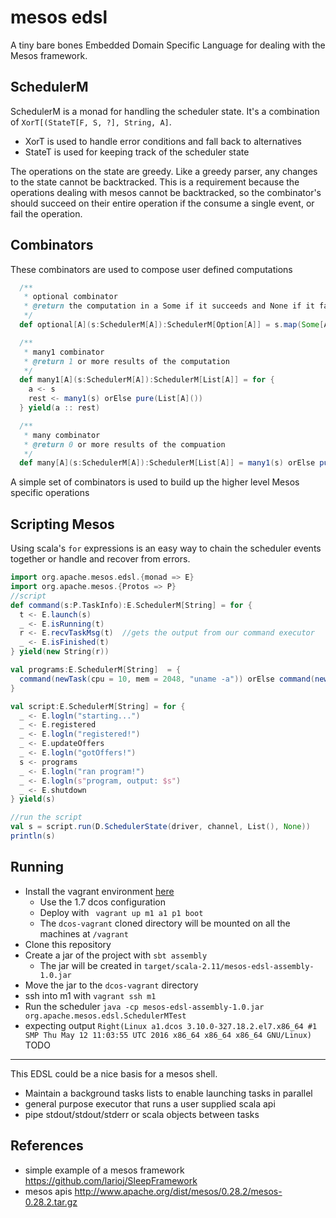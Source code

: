 mesos edsl
==========

A tiny bare bones Embedded Domain Specific Language for dealing with the Mesos framework.

SchedulerM
----------

SchedulerM is a monad for handling the scheduler state.  It's a combination of `XorT[(StateT[F, S, ?], String, A]`.
* XorT is used to handle error conditions and fall back to alternatives
* StateT is used for keeping track of the scheduler state

The operations on the state are greedy.  Like a greedy parser, any changes to the state cannot be backtracked. This is a requirement because the operations dealing with mesos cannot be backtracked, so the combinator's should succeed on their entire operation if the consume a single event, or fail the operation.

Combinators
-----------
These combinators are used to compose user defined computations

```scala
  /**
   * optional combinator
   * @return the computation in a Some if it succeeds and None if it fails
   */
  def optional[A](s:SchedulerM[A]):SchedulerM[Option[A]] = s.map(Some[A]) orElse pure(None)

  /**
   * many1 combinator
   * @return 1 or more results of the computation
   */
  def many1[A](s:SchedulerM[A]):SchedulerM[List[A]] = for {
    a <- s
    rest <- many1(s) orElse pure(List[A]())
  } yield(a :: rest)

  /**
   * many combinator
   * @return 0 or more results of the compuation 
   */
  def many[A](s:SchedulerM[A]):SchedulerM[List[A]] = many1(s) orElse pure(List[A]())
```

A simple set of combinators is used to build up the higher level Mesos specific operations

Scripting Mesos
---------------

Using scala's `for` expressions is an easy way to chain the scheduler events together or handle and recover from errors.

```scala
import org.apache.mesos.edsl.{monad => E}
import org.apache.mesos.{Protos => P}
//script
def command(s:P.TaskInfo):E.SchedulerM[String] = for {
  t <- E.launch(s)
  _ <- E.isRunning(t)
  r <- E.recvTaskMsg(t)  //gets the output from our command executor
  _ <- E.isFinished(t)
} yield(new String(r))

val programs:E.SchedulerM[String]  = {
  command(newTask(cpu = 10, mem = 2048, "uname -a")) orElse command(newTask(cpu = 1, mem = 128, "uname -a"))
}

val script:E.SchedulerM[String] = for {
  _ <- E.logln("starting...")
  _ <- E.registered
  _ <- E.logln("registered!")
  _ <- E.updateOffers
  _ <- E.logln("gotOffers!")
  s <- programs
  _ <- E.logln("ran program!")
  _ <- E.logln(s"program, output: $s")
  _ <- E.shutdown
} yield(s)

//run the script
val s = script.run(D.SchedulerState(driver, channel, List(), None))
println(s)
```
Running
--------
* Install the vagrant environment [here](https://github.com/dcos/dcos-vagrant)
  * Use the 1.7 dcos configuration
  * Deploy with ` vagrant up m1 a1 p1 boot`
  * The `dcos-vagrant` cloned directory will be mounted on all the machines at `/vagrant`
* Clone this repository
* Create a jar of the project with `sbt assembly`
  * The jar will be created in `target/scala-2.11/mesos-edsl-assembly-1.0.jar`
* Move the jar to the `dcos-vagrant` directory
* ssh into m1 with `vagrant ssh m1`
* Run the scheduler `java -cp mesos-edsl-assembly-1.0.jar org.apache.mesos.edsl.SchedulerMTest`
* expecting output `Right(Linux a1.dcos 3.10.0-327.18.2.el7.x86_64 #1 SMP Thu May 12 11:03:55 UTC 2016 x86_64 x86_64 x86_64 GNU/Linux)`
TODO
----

This EDSL could be a nice basis for a mesos shell.

* Maintain a background tasks lists to enable launching tasks in parallel
* general purpose executor that runs a user supplied scala api
* pipe stdout/stdout/stderr or scala objects between tasks

References
-----------
* simple example of a mesos framework <https://github.com/larioj/SleepFramework>
* mesos apis <http://www.apache.org/dist/mesos/0.28.2/mesos-0.28.2.tar.gz>
